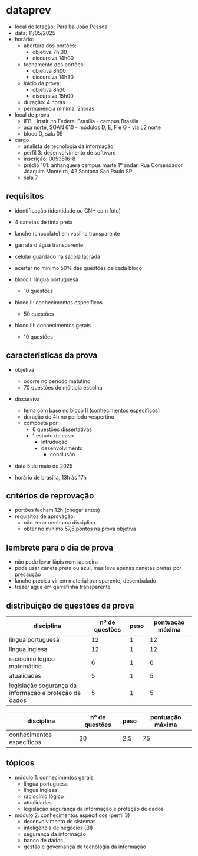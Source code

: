 
# dataprev

- local de lotação: Paraíba João Pessoa
- data: 11/05/2025
- horário:
  - abertura dos portões:
    - objetiva 7h:30
    - discursiva 14h00
  - fechamento dos portões:
    - objetiva 8h00
    - discursiva 14h30
  - início da prova:
    - objetiva 8h30
    - discursiva 15h00
  - duração: 4 horas
  - permanência mínima: 2horas
- local de prova
  - IFB - Instituto Federal Brasília - campus Brasília
  - asa norte, SGAN 610 - módulos D, E, F e G - via L2 norte
  - bloco D, sala 09
- cargo
  - analista de tecnologia da informação
  - perfil 3: desenvolvimento de software
  - inscrição: 0053516-8
  - prédio 101: anhanguera campus marte 1º andar, Rua Comendador Joaquim Monteiro, 42 Santana Sao Paulo SP
  - sala 7

## requisitos

- identificação (identidade ou CNH com foto)
- 4 canetas de tinta preta
- lanche (chocolate) em vasilha transparente
- garrafa d'água transparente
- celular guardado na sacola lacrada
- acertar no mínimo 50% das questões de cada bloco

- bloco I: língua portuguesa
  - 10 questões
- bloco II: conhecimentos específicos
  - 50 questões
- bloco III: conhecimentos gerais
  - 10 questões

## características da prova

- objetiva
  - ocorre no período matutino
  - 70 questões de múltipla escolha
- discursiva
  - tema com base no bloco II (conhecimentos específicos)
  - duração de 4h no período vespertino
  - composta por:
    - 6 questões dissertativas
    - 1 estudo de caso
      - intrudução
      - desenvolvimento
        - conclusão

- data 5 de maio de 2025

- horário de brasília, 13h às 17h

## critérios de reprovação

- portões fecham 12h (chegar antes)
- requisitos de aprovação:
  - não zerar nenhuma disciplina
  - obter no mínimo 57,5 pontos na prova objetiva

## lembrete para o dia de prova

- não pode levar lápis nem lapiseira
- pode usar caneta preta ou azul, mas leve apenas canetas pretas por precaução
- lanche precisa vir em material transparente, desembalado
- trazer água em garrafinha transparente

## distribuição de questões da prova

| disciplina | nº de questões | peso | pontuação máxima |
| --- | --- | --- | --- |
| língua portuguesa | 12 | 1 | 12 |
| língua inglesa | 12 | 1 | 12 |
| raciocínio lógico matemático | 6 | 1 | 6 |
| atualidades | 5 | 1 | 5 |
| legislação segurança da informação e proteção de dados | 5 | 1 | 5 |

| disciplina | nº de questões | peso | pontuação máxima |
| --- | --- | --- | --- |
| conhecimentos específicos | 30 | 2,5 | 75 |

## tópicos

- módulo 1: conhecimentos gerais
  - língua portuguesa
  - língua inglesa
  - raciocínio lógico
  - atualidades
  - legislação segurança da informação e proteção de dados
- módulo 2: conhecimentos específicos (perfil 3)
  - desenvolvimento de sistemas
  - inteligência de negócios (BI)
  - segurança da informação
  - banco de dados
  - gestão e governança de tecnologia da informação

